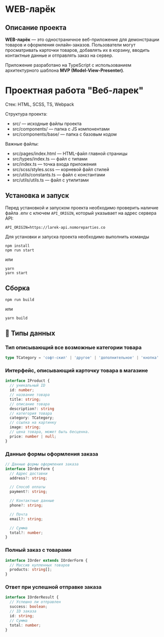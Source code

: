 <!-- charset: utf-8 -->

# WEB-ларёк

## Описание проекта

**WEB-ларёк** — это одностраничное веб-приложение для демонстрации товаров и оформления онлайн-заказов. Пользователи могут просматривать карточки товаров, добавлять их в корзину, вводить контактные данные и отправлять заказ на сервер.

Приложение разработано на TypeScript с использованием архитектурного шаблона **MVP (Model-View-Presenter)**.

# Проектная работа "Веб-ларек"

Стек: HTML, SCSS, TS, Webpack

Структура проекта:
- src/ — исходные файлы проекта
- src/components/ — папка с JS компонентами
- src/components/base/ — папка с базовым кодом

Важные файлы:
- src/pages/index.html — HTML-файл главной страницы
- src/types/index.ts — файл с типами
- src/index.ts — точка входа приложения
- src/scss/styles.scss — корневой файл стилей
- src/utils/constants.ts — файл с константами
- src/utils/utils.ts — файл с утилитами

## Установка и запуск

Перед установкой и запуском проекта необходимо проверить наличие файла .env с ключем `API_ORIGIN`, который указывает на адрес сервера API:

```
API_ORIGIN=https://larek-api.nomoreparties.co 
```

Для установки и запуска проекта необходимо выполнить команды

```
npm install
npm run start
```

или

```
yarn
yarn start
```
## Сборка

```
npm run build
```

или

```
yarn build
```

## 📑 Типы данных

### Тип описывающий все возможные категории товара
```ts
type TCategory = 'софт-скил' | 'другое' | 'дополнительное' | 'кнопка' | 'хард-скил';
```

### Интерфейс, описывающий карточку товара в магазине

```ts
interface IProduct {
  // уникальный ID
  id: number;
  // название товара
  title: string;
  // описание товара
  description?: string
  // категория товара
  category: TCategory;
  // ссылка на картинку
  image: string;
  // цена товара, может быть бесценна.
  price: number | null;
}
```

### Данные формы оформления заказа

```ts
// Данные формы оформления заказа
interface IOrderForm {
  // Адрес доставки
  address?: string;

  // Способ оплаты
  payment?: string;

  // Контактные данные
  phone?: string;

  // Почта
  email?: string;

  // Сумма
  total?: number;
}
```

### Полный заказ с товарами

```ts
interface IOrder extends IOrderForm {
  // Массив купленных товаров
  products: string[];
}
```

### Ответ при успешной отправке заказа

```ts
interface IOrderResult {
  // Успешно ли отправлен
  success: boolean;
  // ID заказа
  id: string;
  // Сумма
  total: number;
}
```